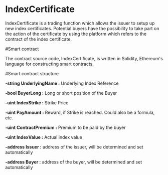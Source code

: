 # IndexCertificate

IndexCertificate is a trading function which allows the issuer to setup up new index certificates. Potential buyers have the possibility to take part on the action of the certificate by using the platform which refers to the contract of the index certificate. 

#Smart contract 

The contract source code, IndexCertificate, is written in Solidity, Ethereum's language for constructing smart contracts.

#Smart contract structure

**-string UnderlyingName :** Underlying Index Reference 

**-bool BuyerLong :**  Long or short position of the Buyer  

**-uint IndexStrike :**  Strike Price  

**-uint PayAmount :**  Reward, if Strike is reached. Could also be a formula, etc.  

**-uint ContractPremium :**  Premium to be paid by the buyer  

**-uint IndexValue :**  Actual index value   

**-address Issuer :**  address of the issuer, will be  determined and set automatically 

**-address Buyer :**  address of the buyer,  will be determined and set automatically 
